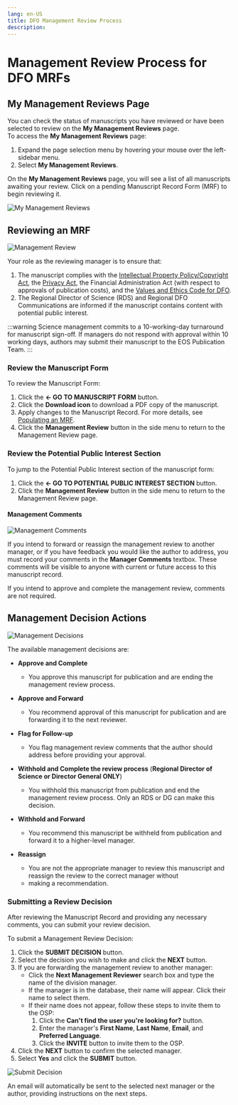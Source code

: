 ```yaml
---
lang: en-US
title: DFO Management Review Process
description:
---
```


# Management Review Process for DFO MRFs

## My Management Reviews Page

You can check the status of manuscripts you have reviewed or have been selected to review on the **My Management Reviews** page.  
To access the **My Management Reviews** page:

1. Expand the page selection menu by hovering your mouse over the left-sidebar menu.
2. Select **My Management Reviews**.

On the **My Management Reviews** page, you will see a list of all manuscripts awaiting your review. Click on a pending Manuscript Record Form (MRF) to begin reviewing it.

![My Management Reviews](/images/dfo/my_management_reviews.png)

## Reviewing an MRF

![Management Review](/images/third-party/management_review.png)

Your role as the reviewing manager is to ensure that:

1. The manuscript complies with the [Intellectual Property Policy/Copyright Act](https://www.dfo-mpo.gc.ca/terms-avis/copyright-droits-eng.htm), the [Privacy Act](https://www.priv.gc.ca/en/privacy-topics/privacy-laws-in-canada/the-privacy-act/pa_brief/), the Financial Administration Act (with respect to approvals of publication costs), and the [Values and Ethics Code for DFO](https://www.dfo-mpo.gc.ca/reports-rapports/vicr-virc/vicr-virc2012-eng.htm).
2. The Regional Director of Science (RDS) and Regional DFO Communications are informed if the manuscript contains content with potential public interest.

:::warning
Science management commits to a 10-working-day turnaround for manuscript sign-off. If managers do not respond with
approval within 10 working days, authors may submit their manuscript to the EOS Publication Team.
:::

### Review the Manuscript Form

To review the Manuscript Form:

1. Click the **<- GO TO MANUSCRIPT FORM** button.
2. Click the **Download icon** to download a PDF copy of the manuscript.
3. Apply changes to the Manuscript Record. For more details, see [Populating an MRF](/en/dfo/manuscript-record-form.md).
4. Click the **Management Review** button in the side menu to return to the Management Review page.

### Review the Potential Public Interest Section

To jump to the Potential Public Interest section of the manuscript form:

1. Click the **<- GO TO POTENTIAL PUBLIC INTEREST SECTION** button.
2. Click the **Management Review** button in the side menu to return to the Management Review page.

#### Management Comments

![Management Comments](/images/third-party/management_comments.png)

If you intend to forward or reassign the management review to another manager, or if you have feedback you would like the author to address, you must record your comments in the **Manager Comments** textbox. These comments will be visible to anyone with current or future access to this manuscript record.

If you intend to approve and complete the management review, comments are not required.

## Management Decision Actions

![Management Decisions](/images/third-party/decision.png)

The available management decisions are:

- **Approve and Complete**  
  - You approve this manuscript for publication and are ending the management review process.
  
- **Approve and Forward**  
  - You recommend approval of this manuscript for publication and are forwarding it to the next reviewer.

- **Flag for Follow-up**  
  - You flag management review comments that the author should address before providing your approval.

- **Withhold and Complete the review process** (**Regional Director of Science or Director General ONLY**)  
  - You withhold this manuscript from publication and end the management review process. Only an RDS or DG can make this decision.

- **Withhold and Forward**  
  - You recommend this manuscript be withheld from publication and forward it to a higher-level manager.

- **Reassign**  
  - You are not the appropriate manager to review this manuscript and reassign the review to the correct manager without
  - making a recommendation.

### Submitting a Review Decision

After reviewing the Manuscript Record and providing any necessary comments, you can submit your review decision.

To submit a Management Review Decision:

1. Click the **SUBMIT DECISION** button.
2. Select the decision you wish to make and click the **NEXT** button.
3. If you are forwarding the management review to another manager:
   - Click the **Next Management Reviewer** search box and type the name of the division manager.  
   - If the manager is in the database, their name will appear. Click their name to select them.  
   - If their name does not appear, follow these steps to invite them to the OSP:
     1. Click the **Can't find the user you're looking for?** button.
     2. Enter the manager's **First Name**, **Last Name**, **Email**, and **Preferred Language**.
     3. Click the **INVITE** button to invite them to the OSP.
4. Click the **NEXT** button to confirm the selected manager.
5. Select **Yes** and click the **SUBMIT** button.

![Submit Decision](/images/third-party/submit_decision.png)

An email will automatically be sent to the selected next manager or the author, providing instructions on the next steps.